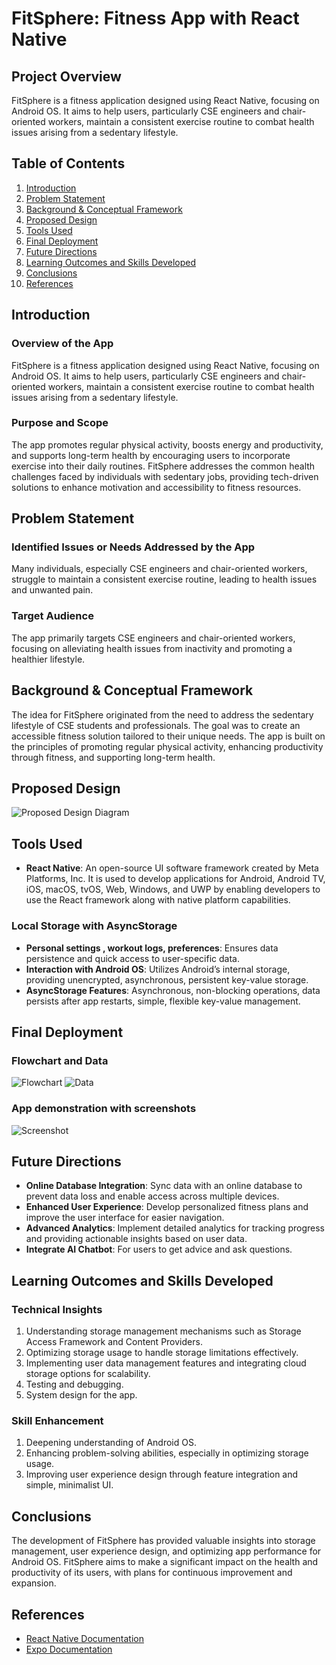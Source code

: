 # FitSphere: Fitness App with React Native

## Project Overview
FitSphere is a fitness application designed using React Native, focusing on Android OS. It aims to help users, particularly CSE engineers and chair-oriented workers, maintain a consistent exercise routine to combat health issues arising from a sedentary lifestyle.

## Table of Contents
1. [Introduction](#introduction)
2. [Problem Statement](#problem-statement)
3. [Background & Conceptual Framework](#background--conceptual-framework)
4. [Proposed Design](#proposed-design)
5. [Tools Used](#tools-used)
6. [Final Deployment](#final-deployment)
7. [Future Directions](#future-directions)
8. [Learning Outcomes and Skills Developed](#learning-outcomes-and-skills-developed)
9. [Conclusions](#conclusions)
10. [References](#references)

## Introduction

### Overview of the App
FitSphere is a fitness application designed using React Native, focusing on Android OS. It aims to help users, particularly CSE engineers and chair-oriented workers, maintain a consistent exercise routine to combat health issues arising from a sedentary lifestyle.

### Purpose and Scope
The app promotes regular physical activity, boosts energy and productivity, and supports long-term health by encouraging users to incorporate exercise into their daily routines. FitSphere addresses the common health challenges faced by individuals with sedentary jobs, providing tech-driven solutions to enhance motivation and accessibility to fitness resources.

## Problem Statement

### Identified Issues or Needs Addressed by the App
Many individuals, especially CSE engineers and chair-oriented workers, struggle to maintain a consistent exercise routine, leading to health issues and unwanted pain.

### Target Audience
The app primarily targets CSE engineers and chair-oriented workers, focusing on alleviating health issues from inactivity and promoting a healthier lifestyle.

## Background & Conceptual Framework
The idea for FitSphere originated from the need to address the sedentary lifestyle of CSE students and professionals. The goal was to create an accessible fitness solution tailored to their unique needs. The app is built on the principles of promoting regular physical activity, enhancing productivity through fitness, and supporting long-term health.

## Proposed Design
![Proposed Design Diagram](images/Design.jpg)

## Tools Used
- **React Native**: An open-source UI software framework created by Meta Platforms, Inc. It is used to develop applications for Android, Android TV, iOS, macOS, tvOS, Web, Windows, and UWP by enabling developers to use the React framework along with native platform capabilities.

### Local Storage with AsyncStorage
- **Personal settings , workout logs, preferences**: Ensures data persistence and quick access to user-specific data.
- **Interaction with Android OS**: Utilizes Android’s internal storage, providing unencrypted, asynchronous, persistent key-value storage.
- **AsyncStorage Features**: Asynchronous, non-blocking operations, data persists after app restarts, simple, flexible key-value management.

## Final Deployment

### Flowchart and Data
![Flowchart](images/Flowchart.png)
![Data](images/ERD.png)

### App demonstration with screenshots
![Screenshot](images/Screenshot.jpg)

## Future Directions
- **Online Database Integration**: Sync data with an online database to prevent data loss and enable access across multiple devices.
- **Enhanced User Experience**: Develop personalized fitness plans and improve the user interface for easier navigation.
- **Advanced Analytics**: Implement detailed analytics for tracking progress and providing actionable insights based on user data.
- **Integrate AI Chatbot**: For users to get advice and ask questions.

## Learning Outcomes and Skills Developed

### Technical Insights
1. Understanding storage management mechanisms such as Storage Access Framework and Content Providers.
2. Optimizing storage usage to handle storage limitations effectively.
3. Implementing user data management features and integrating cloud storage options for scalability.
4. Testing and debugging.
5. System design for the app.

### Skill Enhancement
1. Deepening understanding of Android OS.
2. Enhancing problem-solving abilities, especially in optimizing storage usage.
3. Improving user experience design through feature integration and simple, minimalist UI.

## Conclusions
The development of FitSphere has provided valuable insights into storage management, user experience design, and optimizing app performance for Android OS. FitSphere aims to make a significant impact on the health and productivity of its users, with plans for continuous improvement and expansion.

## References
- [React Native Documentation](https://reactnative.dev/docs/getting-started)
- [Expo Documentation](https://docs.expo.dev/)
